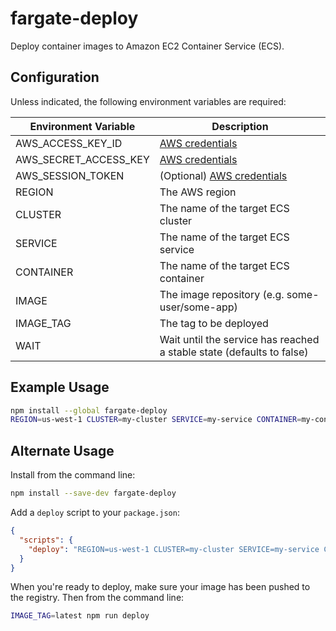 # fargate-deploy
Deploy container images to Amazon EC2 Container Service (ECS).

## Configuration

Unless indicated, the following environment variables are required:

| Environment Variable | Description |
|----------------------|-------------|
| AWS_ACCESS_KEY_ID | [AWS credentials](http://docs.aws.amazon.com/AWSJavaScriptSDK/guide/node-configuring.html#Credentials_from_Environment_Variables) |
| AWS_SECRET_ACCESS_KEY | [AWS credentials](http://docs.aws.amazon.com/AWSJavaScriptSDK/guide/node-configuring.html#Credentials_from_Environment_Variables) |
| AWS_SESSION_TOKEN | (Optional) [AWS credentials](http://docs.aws.amazon.com/AWSJavaScriptSDK/guide/node-configuring.html#Credentials_from_Environment_Variables) |
| REGION | The AWS region |
| CLUSTER | The name of the target ECS cluster |
| SERVICE | The name of the target ECS service |
| CONTAINER | The name of the target ECS container |
| IMAGE | The image repository (e.g. some-user/some-app) |
| IMAGE_TAG | The tag to be deployed |
| WAIT | Wait until the service has reached a stable state (defaults to false) |

## Example Usage

```bash
npm install --global fargate-deploy
REGION=us-west-1 CLUSTER=my-cluster SERVICE=my-service CONTAINER=my-container IMAGE=my-user/my-repo IMAGE_TAG=latest WAIT=true fargate-deploy
```

## Alternate Usage

Install from the command line:

```bash
npm install --save-dev fargate-deploy
```

Add a `deploy` script to your `package.json`:

```json
{
  "scripts": {
    "deploy": "REGION=us-west-1 CLUSTER=my-cluster SERVICE=my-service CONTAINER=my-container IMAGE=my-user/my-repo fargate-deploy"
  }
}
```

When you're ready to deploy, make sure your image has been pushed to the registry.  Then from the command line:

```bash
IMAGE_TAG=latest npm run deploy
```
